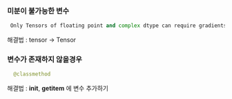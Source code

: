 
### 미분이 불가능한 변수
```python
 Only Tensors of floating point and complex dtype can require gradients
 ```
해결법 : tensor -> Tensor 


### 변수가 존재하지 않을경우
```python
  @classmethod
 ```
해결법 : __init__, __getitem__ 에 변수 추가하기

